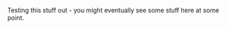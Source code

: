 Testing this stuff out - you might eventually see some stuff here at some point.

<!---
Samunoske/Samunoske is a ✨ special ✨ repository because its `README.md` (this file) appears on your GitHub profile.
You can click the Preview link to take a look at your changes.
--->
